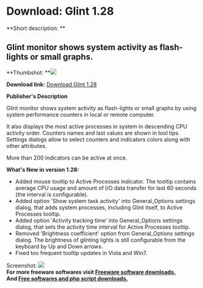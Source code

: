 # Download: Glint 1.28

**Short description: **

## Glint monitor shows system activity as flash-lights or small graphs.

  
**Thumbshot: **![](http://www.freewarefiles.com/screenshot/glint126_md.jpg)   
  
**Download link:** [Download Glint 1.28](http://freesoftwares.boysofts.com/Glint_program_56194.html)  
  

**Publisher's Description**  
  

Glint monitor shows system activity as flash-lights or small graphs by using
system performance counters in local or remote computer.

It also displays the most active processes in system in descending CPU
activity order. Counters names and last values are shown in tool tips.
Settings dialogs allow to select counters and indicators colors along with
other attributes.

More than 200 indicators can be active at once.

**What's New in version 1.28:**

  * Added mouse tooltip to Active Processes indicator. The tooltip contains average CPU usage and amount of I/O data transfer for last 60 seconds (the interval is configurable). 
  * Added option 'Show system task activity' into General_Options settings dialog, that adds system processes, including Glint itself, to Active Processes tooltip. 
  * Added option 'Activity tracking time' into General_Options settings dialog, that sets the activity time interval for Active Processes tooltip. 
  * Removed 'Brightness coefficient' option from General_Options settings dialog. The brightness of glinting lights is still configurable from the keyboard by Up and Down arrows. 
  * Fixed too frequent tooltip updates in Vista and Win7. 

  
  
Screenshot: ![](http://www.freewarefiles.com/screenshot/glint126.jpg)  
**For more freeware softwares visit [Freeware software downloads.](http://freesoftwares.boysofts.com/)**   
**And [Free softwares and php script downloads.](http://www.boysofts.com/)**

